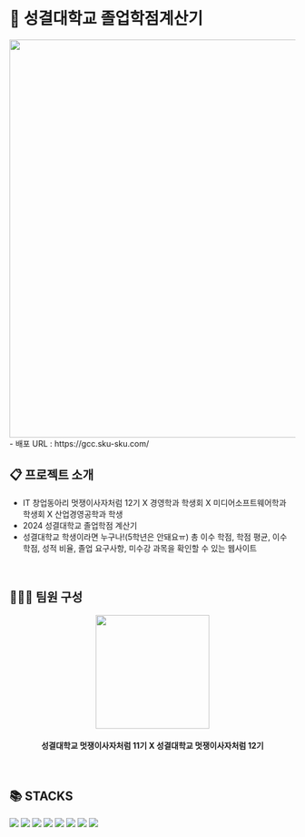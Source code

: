 # 📌 성결대학교 졸업학점계산기

<div align="center">
 <img src="https://github.com/ckdwns1221/ckdwns1221/assets/130385395/c9f1d5a5-e9ac-4937-a98b-f5e3bb7dc1e5.png" width="700" height="auto">
</div>
- 배포 URL : https://gcc.sku-sku.com/
  
<br>

## 📋 프로젝트 소개

- IT 창업동아리 멋쟁이사자처럼 12기 X 경영학과 학생회 X 미디어소프트웨어학과 학생회 X 산업경영공학과 학생
- 2024 성결대학교 졸업학점 계산기
- 성결대학교 학생이라면 누구나!(5학년은 안돼요ㅠ) 총 이수 학점, 학점 평균, 이수 학점, 성적 비율, 졸업 요구사항, 미수강 과목을 확인할 수 있는 웹사이트

<br>

## 👨🏻‍💻 팀원 구성

<div align="center">
<img src="https://github.com/ckdwns1221/ckdwns1221/assets/130385395/62beb26f-4674-4043-90b1-e3c941a6840e" width="200" height="auto">
<br />
<h4>
성결대학교 멋쟁이사자처럼 11기 X 성결대학교 멋쟁이사자처럼 12기 
</h4>

</div>

<br>

## 📚 STACKS
  <img src="https://img.shields.io/badge/html5-E34F26?style=for-the-badge&logo=html5&logoColor=white"> <img src="https://img.shields.io/badge/css-1572B6?style=for-the-badge&logo=css3&logoColor=white"> <img src="https://img.shields.io/badge/bootstrap-7952B3?style=for-the-badge&logo=bootstrap&logoColor=white"> <img src="https://img.shields.io/badge/javascript-F7DF1E?style=for-the-badge&logo=javascript&logoColor=black"> <img src="https://img.shields.io/badge/python-3776AB?style=for-the-badge&logo=python&logoColor=white"> <img src="https://img.shields.io/badge/mongoDB-47A248?style=for-the-badge&logo=MongoDB&logoColor=white">  <img src="https://img.shields.io/badge/github-181717?style=for-the-badge&logo=github&logoColor=white"> <img src="https://img.shields.io/badge/git-F05032?style=for-the-badge&logo=git&logoColor=white">
